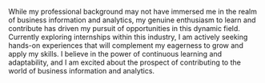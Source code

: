 While my professional background may not have immersed me in the realm of business information and analytics, my genuine enthusiasm to learn and contribute has driven my pursuit of opportunities in this dynamic field. Currently exploring internships within this industry, I am actively seeking hands-on experiences that will complement my eagerness to grow and apply my skills. I believe in the power of continuous learning and adaptability, and I am excited about the prospect of contributing to the world of business information and analytics.
